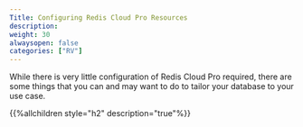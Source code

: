 ```yaml
---
Title: Configuring Redis Cloud Pro Resources
description: 
weight: 30
alwaysopen: false
categories: ["RV"]
---
```

While there is very little configuration of Redis Cloud Pro
required, there are some things that you can and may want to do to
tailor your database to your use case.

{{%allchildren style="h2" description="true"%}}
